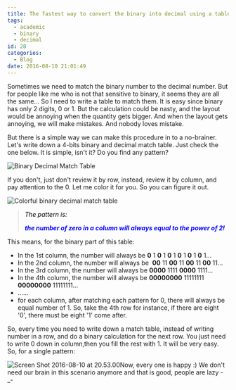 ```yaml
---
title: The fastest way to convert the binary into decimal using a table
tags:
  - academic
  - binary
  - decimal
id: 28
categories:
  - Blog
date: 2016-08-10 21:01:49
---
```


Sometimes we need to match the binary number to the decimal number. But for people like me who is not that sensitive to binary, it seems they are all the same... So I need to write a table to match them. It is easy since binary has only 2 digits, 0 or 1\. But the calculation could be nasty, and the layout would be annoying when the quantity gets bigger. And when the layout gets annoying, we will make mistakes. And nobody loves mistake.

But there is a simple way we can make this procedure in to a no-brainer. Let's write down a 4-bits binary and decimal match table. Just check the one below. It is simple, isn't it? Do you find any pattern?

<!--more-->

![Binary Decimal Match Table](/images/Screen-Shot-2016-08-10-at-20.32.32-134x300.png)

If you don't, just don't review it by row, instead, review it by column, and pay attention to the 0\. Let me color it for you. So you can figure it out.

![Colorful binary decimal match table](/images/Screen-Shot-2016-08-10-at-20.40.14-137x300.png)
> <span style="color: #000000;">_The pattern is:_</span>
>
> **_<span style="color: #0000ff;">the number of zero in a column will always equal to the power of 2!</span>_**

This means, for the binary part of this table:

*   In the 1st column, the number will always be **0** 1 **0** 1 **0** 1 **0** 1 **0** 1 **0** 1...
*   In the 2nd column, the number will always be  **00** 11 **00** 11 **00** 11 **00** 11...
*   In the 3rd column, the number will always be **0000** 1111 **0000** 1111...
*   In the 4th column, the number will always be **00000000** 11111111 **00000000** 11111111...
*   ......
*   for each column, after matching each pattern for 0, there will always be equal number of 1\. So, take the 4th row for instance, if there are eight '0', there must be eight '1' come after.

So, every time you need to write down a match table, instead of writing number in a row, and do a binary calculation for the next row. You just need to write 0 down in column,then you fill the rest with 1\. It will be very easy. So, for a single pattern:

![Screen Shot 2016-08-10 at 20.53.00](/images/Screen-Shot-2016-08-10-at-20.53.00-300x202.png)Now, every one is happy :) We don't need our brain in this scenario anymore and that is good, people are lazy -\_-

&nbsp;
